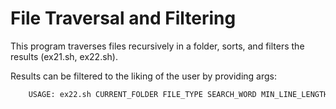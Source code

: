 # File Traversal and Filtering

This program traverses files recursively in a folder, sorts, and filters the results (ex21.sh, ex22.sh).

Results can be filtered to the liking of the user by providing args:

```bash
    USAGE: ex22.sh CURRENT_FOLDER FILE_TYPE SEARCH_WORD MIN_LINE_LENGTH
```